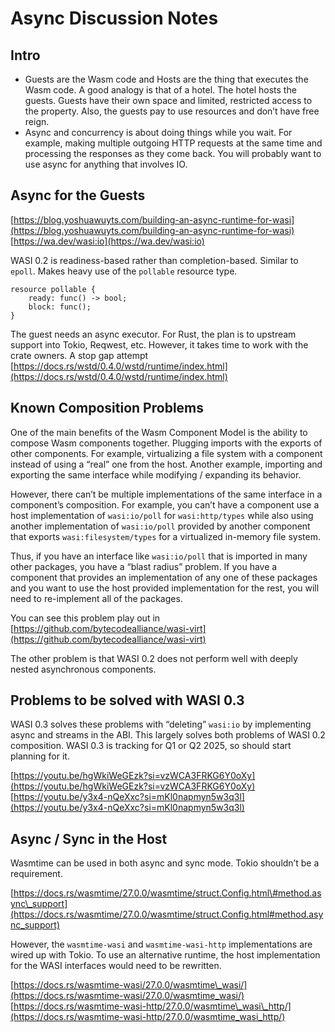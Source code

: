 # Async Discussion Notes

## Intro

- Guests are the Wasm code and Hosts are the thing that executes the Wasm code. A good analogy is that of a hotel. The hotel hosts the guests. Guests have their own space and limited, restricted access to the property. Also, the guests pay to use resources and don’t have free reign.
- Async and concurrency is about doing things while you wait. For example, making multiple outgoing HTTP requests at the same time and processing the responses as they come back. You will probably want to use async for anything that involves IO.

## Async for the Guests

[https://blog.yoshuawuyts.com/building-an-async-runtime-for-wasi](https://blog.yoshuawuyts.com/building-an-async-runtime-for-wasi)
[https://wa.dev/wasi:io](https://wa.dev/wasi:io)

WASI 0.2 is readiness-based rather than completion-based. Similar to `epoll`. Makes heavy use of the `pollable` resource type.

```wit
resource pollable {
    ready: func() -> bool;
    block: func();
}
```

The guest needs an async executor. For Rust, the plan is to upstream support into Tokio, Reqwest, etc. However, it takes time to work with the crate owners. A stop gap attempt [https://docs.rs/wstd/0.4.0/wstd/runtime/index.html](https://docs.rs/wstd/0.4.0/wstd/runtime/index.html)

## Known Composition Problems

One of the main benefits of the Wasm Component Model is the ability to compose Wasm components together. Plugging imports with the exports of other components. For example, virtualizing a file system with a component instead of using a “real” one from the host. Another example, importing and exporting the same interface while modifying / expanding its behavior.

However, there can’t be multiple implementations of the same interface in a component’s composition. For example, you can’t have a component use a host implementation of `wasi:io/poll` for `wasi:http/types` while also using another implementation of `wasi:io/poll` provided by another component that exports `wasi:filesystem/types` for a virtualized in-memory file system.

Thus, if you have an interface like `wasi:io/poll` that is imported in many other packages, you have a “blast radius” problem. If you have a component that provides an implementation of any one of these packages and you want to use the host provided implementation for the rest, you will need to re-implement all of the packages.

You can see this problem play out in [https://github.com/bytecodealliance/wasi-virt](https://github.com/bytecodealliance/wasi-virt)

The other problem is that WASI 0.2 does not perform well with deeply nested asynchronous components.

## Problems to be solved with WASI 0.3

WASI 0.3 solves these problems with “deleting” `wasi:io` by implementing async and streams in the ABI. This largely solves both problems of WASI 0.2 composition. WASI 0.3 is tracking for Q1 or Q2 2025, so should start planning for it.

[https://youtu.be/hgWkiWeGEzk?si=vzWCA3FRKG6Y0oXy](https://youtu.be/hgWkiWeGEzk?si=vzWCA3FRKG6Y0oXy)
[https://youtu.be/y3x4-nQeXxc?si=mKl0napmyn5w3q3l](https://youtu.be/y3x4-nQeXxc?si=mKl0napmyn5w3q3l)

## Async / Sync in the Host

Wasmtime can be used in both async and sync mode. Tokio shouldn’t be a requirement.

[https://docs.rs/wasmtime/27.0.0/wasmtime/struct.Config.html\#method.async\_support](https://docs.rs/wasmtime/27.0.0/wasmtime/struct.Config.html#method.async_support)

However, the `wasmtime-wasi` and `wasmtime-wasi-http` implementations are wired up with Tokio. To use an alternative runtime, the host implementation for the WASI interfaces would need to be rewritten.

[https://docs.rs/wasmtime-wasi/27.0.0/wasmtime\_wasi/](https://docs.rs/wasmtime-wasi/27.0.0/wasmtime_wasi/)
[https://docs.rs/wasmtime-wasi-http/27.0.0/wasmtime\_wasi\_http/](https://docs.rs/wasmtime-wasi-http/27.0.0/wasmtime_wasi_http/)
